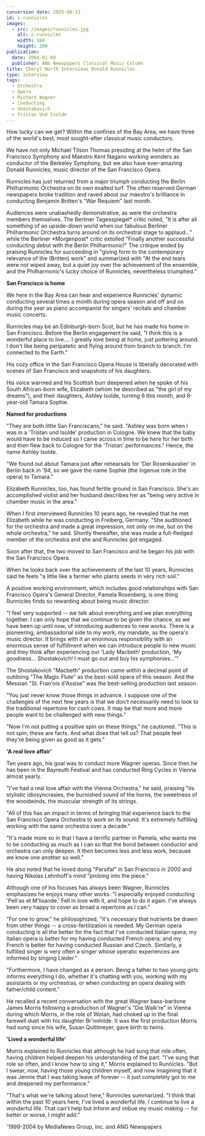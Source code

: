 ```yaml
---
conversion date: 2025-08-13
id: c-runnicles
images:
  - src: /images/runnicles.jpg
    alt: c-runnicles
    width: 160
    height: 200
publication:
  date: 2004-01-09
  publisher: ANG Newspapers Classical Music Column
title: Cheryl North Interviews Donald Runnicles
type: interview
tags:
  - Orchestra
  - Opera
  - Richard Wagner
  - Conducting
  - Shostakovich
  - Tristan Und Isolde
---
```

How lucky can we get? Within the confines of the Bay Area, we have three of the world's best, most sought-after classical music conductors.

We have not only Michael Tilson Thomas presiding at the helm of the San Francisco Symphony and Maestro Kent Nagano working wonders as conductor of the Berkeley Symphony, but we also have ever-amazing Donald Runnicles, music director of the San Francisco Opera.

Runnicles has just returned from a major triumph conducting the Berlin Philharmonic Orchestra on its own exalted turf. The often reserved German newspapers broke tradition and raved about our maestro's brilliance in conducting Benjamin Britten's "War Requiem" last month.

Audiences were unabashedly demonstrative, as were the orchestra members themselves. The Berliner Tagesspiegel* critic noted, "It is after all something of an upside-down world when our fabulous Berliner Philharmonic Orchestra turns around on its orchestral stage to applaud..." while the Berliner *Morgenpost\* critic extolled "Finally another successful conducting debut with the Berlin Philharmonic!" The critique ended by praising Runnicles for succeeding in "giving form to the contemporary relevance of the (Britten) work" and summarized with "At the end tears were not wiped away, but a quiet joy over the achievement of the ensemble, and the Philharmonic's lucky choice of Runnicles, nevertheless triumphed."

**San Francisco is home**

We here in the Bay Area can hear and experience Runnicles' dynamic conducting several times a month during opera season and off and on during the year as piano accompanist for singers' recitals and chamber music concerts.

Runnicles may be an Edinburgh-born Scot, but he has made his home in San Francisco. Before the Berlin engagement he said, "I think this is a wonderful place to live.... I greatly love being at home, just pottering around. I don't like being peripatetic and flying around from branch to branch. I'm connected to the Earth."

His cozy office in the San Francisco Opera House is liberally decorated with scenes of San Francisco and snapshots of his daughters.

His voice warmed and his Scottish burr deepened when he spoke of his South African-born wife, Elizabeth (whom he described as "the girl of my dreams"), and their daughters, Ashley Isolde, turning 6 this month, and 8-year-old Tamara Sophie.

**Named for productions**

"They are both little San Franciscans," he said. "Ashley was born when I was in a 'Tristan und Isolde' production in Cologne. We knew that the baby would have to be induced so I came across in time to be here for her birth and then flew back to Cologne for the 'Tristan' performances." Hence, the name Ashley Isolde.

"We found out about Tamara just after rehearsals for 'Der Rosenkavalier' in Berlin back in '94, so we gave the name Sophie (the ingenue role in the opera) to Tamara."

Elizabeth Runnicles, too, has found fertile ground in San Francisco. She's an accomplished violist and her husband describes her as "being very active in chamber music in the area."

When I first interviewed Runnicles 10 years ago, he revealed that he met Elizabeth while he was conducting in Freiberg, Germany. "She auditioned for the orchestra and made a great impression, not only on me, but on the whole orchestra," he said. Shortly thereafter, she was made a full-fledged member of the orchestra and she and Runnicles got engaged.

Soon after that, the two moved to San Francisco and he began his job with the San Francisco Opera.

When he looks back over the achievements of the last 10 years, Runnicles said he feels "a little like a farmer who plants seeds in very rich soil."

A positive working environment, which includes good relationships with San Francisco Opera's General Director, Pamela Rosenberg, is one thing Runnicles finds so rewarding about being music director.

"I feel very supported -- we talk about everything and we plan everything together. I can only hope that we continue to be given the chance, as we have been up until now, of introducing audiences to new works. There is a pioneering, ambassadorial side to my work, my mandate, as the opera's music director. It brings with it an enormous responsibility with an enormous sense of fulfillment when we can introduce people to new music and they think after experiencing our 'Lady Macbeth' production, 'My goodness... Shostakovich! I must go out and buy his symphonies...'"

The Shostakovich "Macbeth" production came within a decimal point of outdoing "The Magic Flute" as the best-sold opera of this season. And the Messian "St. Fran'ois d'Assise" was the best-selling production last season.

"You just never know those things in advance. I suppose one of the challenges of the next few years is that we don't necessarily need to look to the traditional repertoire for cash cows. It may be that more and more people want to be challenged with new things."

"Now I'm not putting a positive spin on these things," he cautioned. "This is not spin; these are facts. And what does that tell us? That people feel they're being given as good as it gets."

**'A real love affair'**

Ten years ago, his goal was to conduct more Wagner operas. Since then he has been in the Bayreuth Festival and has conducted Ring Cycles in Vienna almost yearly.

"I've had a real love affair with the Vienna Orchestra," he said, praising "its stylistic idiosyncrasies, the burnished sound of the horns, the sweetness of the woodwinds, the muscular strength of its strings.

"All of this has an impact in terms of bringing that experience back to the San Francisco Opera Orchestra to work on its sound. It's extremely fulfilling working with the same orchestra over a decade."

"It's made more so in that I have a terrific partner in Pamela, who wants me to be conducting as much as I can so that the bond between conductor and orchestra can only deepen. It then becomes less and less work, because we know one another so well."

He also noted that he loved doing "Parsifal" in San Francisco in 2000 and having Nikolas Lehnhoff's mind "probing into the piece."

Although one of his focuses has always been Wagner, Runnicles emphasizes he enjoys many other works. "I especially enjoyed conducting 'Pell'as et M'lisande.' Fell in love with it, and hope to do it again. I've always been very happy to cover as broad a repertoire as I can."

"For one to grow," he philosophized, "it's necessary that nutrients be drawn from other things -- a cross-fertilization is needed. My German opera conducting is all the better for the fact that I've conducted Italian opera; my Italian opera is better for my having conducted French opera; and my French is better for having conducted Russian and Czech. Similarly, a fulfilled singer is very often a singer whose operatic experiences are informed by singing Lieder."

"Furthermore, I have changed as a person. Being a father to two young girls informs everything I do, whether it's chatting with you, working with my assistants or my orchestras, or when conducting an opera dealing with father/child content."

He recalled a recent conversation with the great Wagner bass-baritone James Morris following a production of Wagner's "Die Walk're" in Vienna during which Morris, in the role of Wotan, had choked up in the final farewell duet with his daughter Br'nnhilde. It was the first production Morris had sung since his wife, Susan Quittmeyer, gave birth to twins.

**'Lived a wonderful life'**

Morris explained to Runnicles that although he had sung that role often, having children helped deepen his understanding of the part. "I've sung that role so often, and I know how to sing it," Morris explained to Runnicles. "But I swear, now, having those young children myself, and now imagining that it was Jennie that I was taking leave of forever -- it just completely got to me and deepened my performance."

"That's what we're talking about here," Runnicles summarized. "I think that within the past 10 years here, I've lived a wonderful life. I continue to live a wonderful life. That can't help but inform and imbue my music making -- for better or worse, I might add."

'1999-2004 by MediaNews Group, Inc. and ANG Newspapers
